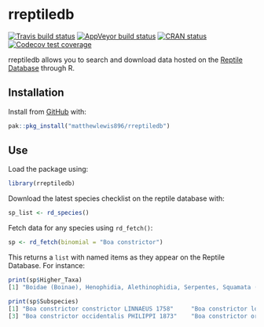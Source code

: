 
<!-- README.md is generated from README.Rmd. Please edit that file -->

# rreptiledb

<!-- badges: start -->

[![Travis build
status](https://travis-ci.com/matthewlewis896/rreptiledb.svg?branch=master)](https://travis-ci.com/matthewlewis896/rreptiledb)
[![AppVeyor build
status](https://ci.appveyor.com/api/projects/status/github/matthewlewis896/rreptiledb?branch=master&svg=true)](https://ci.appveyor.com/project/matthewlewis896/rreptiledb)
[![CRAN
status](https://www.r-pkg.org/badges/version/rreptiledb)](https://CRAN.R-project.org/package=rreptiledb)
[![Codecov test
coverage](https://codecov.io/gh/matthewlewis896/rreptiledb/branch/master/graph/badge.svg)](https://app.codecov.io/gh/matthewlewis896/rreptiledb?branch=master)
<!-- badges: end -->

rreptiledb allows you to search and download data hosted on the [Reptile
Database](\url%7Bhttp://www.reptile-database.org/%7D) through R.

## Installation

Install from [GitHub](https://github.com/matthewlewis896/rreptiledb)
with:

``` r
pak::pkg_install("matthewlewis896/rreptiledb")
```

## Use

Load the package using:

``` r
library(rreptiledb)
```

Download the latest species checklist on the reptile database with:

``` r
sp_list <- rd_species()
```

Fetch data for any species using `rd_fetch()`:

``` r
sp <- rd_fetch(binomial = "Boa constrictor")
```

This returns a `list` with named items as they appear on the Reptile
Database. For instance:

``` r
print(sp$Higher_Taxa)
[1] "Boidae (Boinae), Henophidia, Alethinophidia, Serpentes, Squamata (snakes)"

print(sp$Subspecies)
[1] "Boa constrictor constrictor LINNAEUS 1758"     "Boa constrictor longicauda PRICE & RUSSO 1991"
[3] "Boa constrictor occidentalis PHILIPPI 1873"    "Boa constrictor ortonii COPE 1877" 
```
